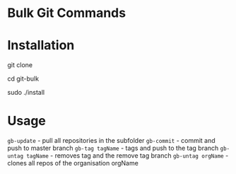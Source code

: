 Bulk Git Commands
=================

Installation
============

git clone 

cd git-bulk

sudo ./install


Usage
============


`gb-update` 		- pull all repositories in the subfolder
`gb-commit` 		- commit and push to master branch
`gb-tag tagName`    	- tags and push to the tag branch
`gb-untag tagName`	- removes tag and the remove tag branch
`gb-untag orgName`	- clones all repos of the organisation orgName

